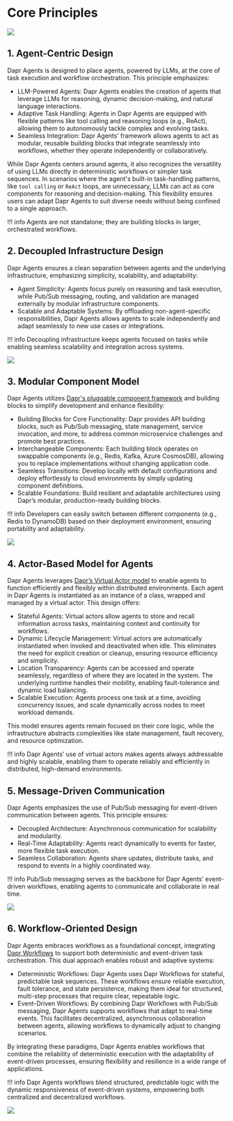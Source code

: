 # Core Principles

![](../img/concepts-agents-overview.png)

## 1. Agent-Centric Design

Dapr Agents is designed to place agents, powered by LLMs, at the core of task execution and workflow orchestration. This principle emphasizes:

* LLM-Powered Agents: Dapr Agents enables the creation of agents that leverage LLMs for reasoning, dynamic decision-making, and natural language interactions.
* Adaptive Task Handling: Agents in Dapr Agents are equipped with flexible patterns like tool calling and reasoning loops (e.g., ReAct), allowing them to autonomously tackle complex and evolving tasks.
* Seamless Integration: Dapr Agents’ framework allows agents to act as modular, reusable building blocks that integrate seamlessly into workflows, whether they operate independently or collaboratively.

While Dapr Agents centers around agents, it also recognizes the versatility of using LLMs directly in deterministic workflows or simpler task sequences. In scenarios where the agent's built-in task-handling patterns, like `tool calling` or `ReAct` loops, are unnecessary, LLMs can act as core components for reasoning and decision-making. This flexibility ensures users can adapt Dapr Agents to suit diverse needs without being confined to a single approach.

!!! info
    Agents are not standalone; they are building blocks in larger, orchestrated workflows.

## 2. Decoupled Infrastructure Design

Dapr Agents ensures a clean separation between agents and the underlying infrastructure, emphasizing simplicity, scalability, and adaptability:

* Agent Simplicity: Agents focus purely on reasoning and task execution, while Pub/Sub messaging, routing, and validation are managed externally by modular infrastructure components.
* Scalable and Adaptable Systems: By offloading non-agent-specific responsibilities, Dapr Agents allows agents to scale independently and adapt seamlessly to new use cases or integrations.

!!! info
    Decoupling infrastructure keeps agents focused on tasks while enabling seamless scalability and integration across systems.

![](../img/home_concepts_principles_decoupled.png)

## 3. Modular Component Model

Dapr Agents utilizes [Dapr's pluggable component framework](https://docs.dapr.io/concepts/components-concept/) and building blocks to simplify development and enhance flexibility:

* Building Blocks for Core Functionality: Dapr provides API building blocks, such as Pub/Sub messaging, state management, service invocation, and more, to address common microservice challenges and promote best practices.
* Interchangeable Components: Each building block operates on swappable components (e.g., Redis, Kafka, Azure CosmosDB), allowing you to replace implementations without changing application code.
* Seamless Transitions: Develop locally with default configurations and deploy effortlessly to cloud environments by simply updating component definitions.
* Scalable Foundations: Build resilient and adaptable architectures using Dapr’s modular, production-ready building blocks.

!!! info
    Developers can easily switch between different components (e.g., Redis to DynamoDB) based on their deployment environment, ensuring portability and adaptability.

![](../img/home_concepts_principles_modular.png)

## 4. Actor-Based Model for Agents

Dapr Agents leverages [Dapr’s Virtual Actor model](https://docs.dapr.io/developing-applications/building-blocks/actors/actors-overview/) to enable agents to function efficiently and flexibly within distributed environments. Each agent in Dapr Agents is instantiated as an instance of a class, wrapped and managed by a virtual actor. This design offers:

* Stateful Agents: Virtual actors allow agents to store and recall information across tasks, maintaining context and continuity for workflows.
* Dynamic Lifecycle Management: Virtual actors are automatically instantiated when invoked and deactivated when idle. This eliminates the need for explicit creation or cleanup, ensuring resource efficiency and simplicity.
* Location Transparency: Agents can be accessed and operate seamlessly, regardless of where they are located in the system. The underlying runtime handles their mobility, enabling fault-tolerance and dynamic load balancing.
* Scalable Execution: Agents process one task at a time, avoiding concurrency issues, and scale dynamically across nodes to meet workload demands.

This model ensures agents remain focused on their core logic, while the infrastructure abstracts complexities like state management, fault recovery, and resource optimization.

!!! info
    Dapr Agents’ use of virtual actors makes agents always addressable and highly scalable, enabling them to operate reliably and efficiently in distributed, high-demand environments.

## 5. Message-Driven Communication

Dapr Agents emphasizes the use of Pub/Sub messaging for event-driven communication between agents. This principle ensures:

* Decoupled Architecture: Asynchronous communication for scalability and modularity.
* Real-Time Adaptability: Agents react dynamically to events for faster, more flexible task execution.
* Seamless Collaboration: Agents share updates, distribute tasks, and respond to events in a highly coordinated way.

!!! info
    Pub/Sub messaging serves as the backbone for Dapr Agents’ event-driven workflows, enabling agents to communicate and collaborate in real time.

![](../img/home_concepts_principles_message.png)

## 6. Workflow-Oriented Design

Dapr Agents embraces workflows as a foundational concept, integrating [Dapr Workflows](https://docs.dapr.io/developing-applications/building-blocks/workflow/workflow-overview/) to support both deterministic and event-driven task orchestration. This dual approach enables robust and adaptive systems:

* Deterministic Workflows: Dapr Agents uses Dapr Workflows for stateful, predictable task sequences. These workflows ensure reliable execution, fault tolerance, and state persistence, making them ideal for structured, multi-step processes that require clear, repeatable logic.
* Event-Driven Workflows: By combining Dapr Workflows with Pub/Sub messaging, Dapr Agents supports workflows that adapt to real-time events. This facilitates decentralized, asynchronous collaboration between agents, allowing workflows to dynamically adjust to changing scenarios.

By integrating these paradigms, Dapr Agents enables workflows that combine the reliability of deterministic execution with the adaptability of event-driven processes, ensuring flexibility and resilience in a wide range of applications.

!!! info
    Dapr Agents workflows blend structured, predictable logic with the dynamic responsiveness of event-driven systems, empowering both centralized and decentralized workflows.

![](../img/home_concepts_principles_workflows.png)
